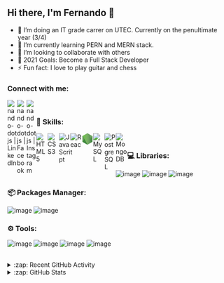 ## Hi there, I'm Fernando 👋

- 🔭 I’m doing an IT grade carrer on UTEC. Currently on the penultimate year (3/4)
- 🌱 I’m currently learning PERN and MERN stack.
- 👯 I’m looking to collaborate with others
- 🥅 2021 Goals: Become a Full Stack Developer
- ⚡ Fun fact: I love to play guitar and chess


### Connect with me:

[<img align="left" alt="nando-dotjs | LinkedIn" width="22px" src="https://i.imgur.com/LPUx6lF.png" />][linkedin]
[<img align="left" alt="nando-dotjs | Facebook" width="22px" src="https://i.imgur.com/5NQvPq7.png" />][facebook]
[<img align="left" alt="nando-dotjs | Instagram" width="22px" src="https://i.imgur.com/mrY0L0z.png" />][instagram]


<br />


### 🚀 Skills:

<img align="left" alt="HTML5" width="26px" src="https://i.imgur.com/gn5v2Ag.png" />
<img align="left" alt="CSS3" width="26px" src="https://i.imgur.com/nGTQ3qL.png" />
<img align="left" alt="JavaScript" width="26px" src="https://i.imgur.com/FK6RKjs.png?1" />
<img align="left" alt="React" width="26px" src="https://i.imgur.com/ijPsXdY.png" />
<img align="left" alt="NodeJS" width="26px" src="https://raw.githubusercontent.com/github/explore/80688e429a7d4ef2fca1e82350fe8e3517d3494d/topics/nodejs/nodejs.png" />
<img align="left" alt="MySQL" width="26px" src="https://i.imgur.com/xuab0bA.png" />
<img align="left" alt="PostgreSQL" width="26px" src="https://i.imgur.com/DSRuyqI.png" />
<img align="left" alt="MongoDB" width="26px" src="https://i.imgur.com/NvHyUCB.png" />
<br />

### 💻 Libraries:  

![image](https://img.shields.io/badge/React_Router-CA4245?style=for-the-badge&logo=react-router&logoColor=white)
![image](https://img.shields.io/badge/Material--UI-0081CB?style=for-the-badge&logo=material-ui&logoColor=white)
![image](https://img.shields.io/badge/styled--components-DB7093?style=for-the-badge&logo=styled-components&logoColor=white)
<br />

### 📦 Packages Manager:  

![image](https://img.shields.io/badge/Yarn-2C8EBB?style=for-the-badge&logo=yarn&logoColor=white)
![image](https://img.shields.io/badge/npm-CB3837?style=for-the-badge&logo=npm&logoColor=white)
<br />

### ⚙️ Tools:

![image](https://img.shields.io/badge/Visual_Studio_Code-0078D4?style=for-the-badge&logo=visual%20studio%20code&logoColor=white)
![image](https://img.shields.io/badge/Postman-FF6C37?style=for-the-badge&logo=Postman&logoColor=white)
![image](https://img.shields.io/badge/Git-F05032?style=for-the-badge&logo=git&logoColor=white)
![image](https://img.shields.io/badge/firebase-ffca28?style=for-the-badge&logo=firebase&logoColor=white)

<br />

<details>

  <summary>:zap: Recent GitHub Activity</summary>
  
<!--START_SECTION:activity-->

</details>


<details>
  <br />

  <summary>:zap: GitHub Stats</summary>

  <img align="left" alt="Nandodotjs's GitHub Stats" padding-top="10px" src="https://github-readme-stats.codestackr.vercel.app/api?username=nando-dotjs&         show_icons=true&theme=radical"/>
  
</details>


[instagram]: https://www.instagram.com/fer_perezuy
[linkedin]: https://www.linkedin.com/in/fernando-perez-pintos/
[facebook]: https://www.facebook.com/fernandoperezuy/
